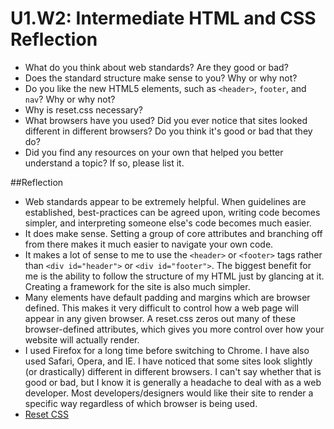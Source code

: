 # U1.W2: Intermediate HTML and CSS Reflection

* What do you think about web standards? Are they good or bad?
* Does the standard structure make sense to you? Why or why not?
* Do you like the new HTML5 elements, such as `<header>`, `footer`, and `nav`? Why or why not?
* Why is reset.css necessary? 
* What browsers have you used? Did you ever notice that sites looked different in different browsers? Do you think it's good or bad that they do?
* Did you find any resources on your own that helped you better understand a topic? If so, please list it.

##Reflection
* Web standards appear to be extremely helpful. When guidelines are established, best-practices can be agreed upon, writing code becomes simpler, and interpreting someone else's code becomes much easier.
* It does make sense. Setting a group of core attributes and branching off from there makes it much easier to navigate your own code.
* It makes a lot of sense to me to use the `<header>` or `<footer>` tags rather than `<div id="header">` or `<div id="footer">`. The biggest benefit for me is the ability to follow the structure of my HTML just by glancing at it. Creating a framework for the site is also much simpler.
* Many elements have default padding and margins which are browser defined. This makes it very difficult to control how a web page will appear in any given browser. A reset.css zeros out many of these browser-defined attributes, which gives you more control over how your website will actually render.
* I used Firefox for a long time before switching to Chrome. I have also used Safari, Opera, and IE. I have noticed that some sites look slightly (or drastically) different in different browsers. I can't say whether that is good or bad, but I know it is generally a headache to deal with as a web developer. Most developers/designers would like their site to render a specific way regardless of which browser is being used.
* [Reset CSS](http://www.cssreset.com/what-is-a-css-reset/ "Reset CSS")